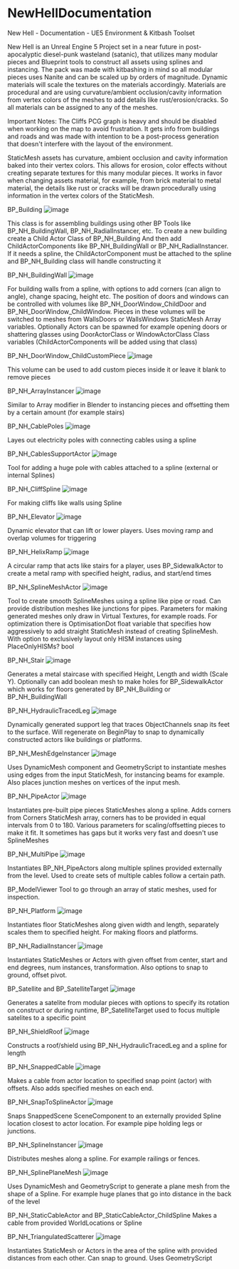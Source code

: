 # NewHellDocumentation
New Hell - Documentation - UE5 Environment & Kitbash Toolset 

New Hell is an Unreal Engine 5 Project set in a near future in post-apocalyptic diesel-punk wasteland (satanic), that utilizes many modular pieces and Blueprint tools to construct all assets using splines and instancing. 
The pack was made with kitbashing in mind so all modular pieces uses Nanite and can be scaled up by orders of magnitude. Dynamic materials will scale the textures on the materials accordingly.
Materials are procedural and are using curvature/ambient occlusion/cavity information from vertex colors of the meshes to add details like rust/erosion/cracks. So all materials can be assigned to any of the meshes.

Important Notes: 
The Cliffs PCG graph is heavy and should be disabled when working on the map to avoid frustration. It gets info from buildings and roads and was made with intention to be a post-process generation that doesn't interfere with the layout of the environment.

StaticMesh assets has curvature, ambient occlusion and cavity information baked into their vertex colors. This allows for erosion, color effects without creating separate textures for this many modular pieces. It works in favor when changing assets material, for example, from brick material to metal material, the details like rust or cracks will be drawn procedurally using information in the vertex colors of the StaticMesh.

BP_Building
![image](https://github.com/faxcorp/NewHellDocumentation/assets/37246339/de654ddf-c489-4e72-9c10-bd8713115fd1)

This class is for assembling buildings using other BP Tools like BP_NH_BuildingWall, BP_NH_RadialInstancer, etc.
To create a new building create a Child Actor Class of BP_NH_Building
And then add ChildActorComponents like BP_NH_BuildingWall or BP_NH_RadialInstancer. If it needs a spline, the ChildActorComponent must be attached to the spline and BP_NH_Building class will handle constructing it

BP_NH_BuildingWall
![image](https://github.com/faxcorp/NewHellDocumentation/assets/37246339/5d329821-167a-4de0-a6e2-36fd7dc29b07)

For building walls from a spline, with options to add corners (can align to angle), change spacing, height etc.
The position of doors and windows can be controlled with volumes like BP_NH_DoorWindow_ChildDoor and BP_NH_DoorWindow_ChildWindow. Pieces in these volumes will be switched to meshes from WallsDoors or WallsWindows StaticMesh Array variables. Optionally Actors can be spawned for example opening doors or shattering glasses using DoorActorClass or WindowActorClass Class variables (ChildActorComponents will be added using that class)

BP_NH_DoorWindow_ChildCustomPiece
![image](https://github.com/faxcorp/NewHellDocumentation/assets/37246339/58a4f8e6-0d83-43f4-83c7-fc3cdd256cd2)

This volume can be used to add custom pieces inside it or leave it blank to remove pieces

BP_NH_ArrayInstancer
![image](https://github.com/faxcorp/NewHellDocumentation/assets/37246339/82c9255e-5b36-4f7f-b4ff-2b362c376db1)

Similar to Array modifier in Blender to instancing pieces and offsetting them by a certain amount (for example stairs)

BP_NH_CablePoles
![image](https://github.com/faxcorp/NewHellDocumentation/assets/37246339/6a4477c0-0f53-4661-a239-39f1f0acad98)

Layes out electricity poles with connecting cables using a spline

BP_NH_CablesSupportActor
![image](https://github.com/faxcorp/NewHellDocumentation/assets/37246339/1c529790-f9aa-49bc-af40-0a0a063f0b8f)

Tool for adding a huge pole with cables attached to a spline (external or internal Splines)

BP_NH_CliffSpline
![image](https://github.com/faxcorp/NewHellDocumentation/assets/37246339/d4832d8e-42a4-4923-ac53-22b119b9ec62)

For making cliffs like walls using Spline

BP_NH_Elevator
![image](https://github.com/faxcorp/NewHellDocumentation/assets/37246339/41354ccd-026a-44d8-b011-be5bad4b401c)

Dynamic elevator that can lift or lower players. Uses moving ramp and overlap volumes for triggering

BP_NH_HelixRamp
![image](https://github.com/faxcorp/NewHellDocumentation/assets/37246339/a0d1f3f6-f93a-4302-8183-c3b0585d0442)

A circular ramp that acts like stairs for a player, uses BP_SidewalkActor to create a metal ramp with specified height, radius, and start/end times

BP_NH_SplineMeshActor
![image](https://github.com/faxcorp/NewHellDocumentation/assets/37246339/ec85e9b4-8d66-4e11-9a69-754ad9851070)

Tool to create smooth SplineMeshes using a spline like pipe or road. Can provide distribution meshes like junctions for pipes. Parameters for making generated meshes only draw in Virtual Textures, for example roads.
For optimization there is OptimisationDot float variable that specifies how aggressively to add straight StaticMesh instead of creating SplineMesh. With option to exclusively layout only HISM instances using PlaceOnlyHISMs? bool

BP_NH_Stair
![image](https://github.com/faxcorp/NewHellDocumentation/assets/37246339/fd3f3f8a-10a1-4825-a63f-72e9738e68aa)

Generates a metal staircase with specified Height, Length and width (Scale Y). Optionally can add boolean mesh to make holes for BP_SidewalkActor which works for floors generated by BP_NH_Building or BP_NH_BuildingWall

BP_NH_HydraulicTracedLeg
![image](https://github.com/faxcorp/NewHellDocumentation/assets/37246339/46615b65-a003-4611-ad81-d1cd01ab2546)

Dynamically generated support leg that traces ObjectChannels snap its feet to the surface. Will regenerate on BeginPlay to snap to dynamically constructed actors like buildings or platforms.

BP_NH_MeshEdgeInstancer
![image](https://github.com/faxcorp/NewHellDocumentation/assets/37246339/be069021-5f85-4ef7-b861-fe5ce7d5e991)

Uses DynamicMesh component and GeometryScript to instantiate meshes using edges from the input StaticMesh, for instancing beams for example. Also places junction meshes on vertices of the input mesh.

BP_NH_PipeActor
![image](https://github.com/faxcorp/NewHellDocumentation/assets/37246339/923631da-a56e-4d73-b57e-81c9be3df377)

Instantiates pre-built pipe pieces StaticMeshes along a spline. Adds corners from Corners StaticMesh array, corners has to be provided in equal intervals from 0 to 180. Various parameters for scaling/offsetting pieces to make it fit. 
It sometimes has gaps but it works very fast and doesn't use SplineMeshes

BP_NH_MultiPipe
![image](https://github.com/faxcorp/NewHellDocumentation/assets/37246339/e23fcb2c-8445-4340-a3d0-f91728667e12)

Instantiates BP_NH_PipeActors along multiple splines provided externally from the level. Used to create sets of multiple cables follow a certain path.

BP_ModelViewer
Tool to go through an array of static meshes, used for inspection.

BP_NH_Platform
![image](https://github.com/faxcorp/NewHellDocumentation/assets/37246339/06aa0144-d50d-47d1-aba9-ac6a809f09a9)

Instantiates floor StaticMeshes along given width and length, separately scales them to specified height. For making floors and platforms.

BP_NH_RadialInstancer
![image](https://github.com/faxcorp/NewHellDocumentation/assets/37246339/512c6c47-4ebc-4360-ac23-85f7eebdadad)

Instantiates StaticMeshes or Actors with given offset from center, start and end degrees, num instances, transformation. Also options to snap to ground, offset pivot.

BP_Satellite and BP_SatelliteTarget
![image](https://github.com/faxcorp/NewHellDocumentation/assets/37246339/ccd39bc3-57e3-4598-8a33-f967d11d2597)

Generates a satelite from modular pieces with options to specify its rotation on construct or during runtime, BP_SatelliteTarget used to focus multiple satelites to a specific point

BP_NH_ShieldRoof
![image](https://github.com/faxcorp/NewHellDocumentation/assets/37246339/612804d8-d9db-4955-8ed7-7b987d971ff5)

Constructs a roof/shield using BP_NH_HydraulicTracedLeg and a spline for length

BP_NH_SnappedCable
![image](https://github.com/faxcorp/NewHellDocumentation/assets/37246339/c0928839-0d2f-43da-a947-93ef09377f2f)

Makes a cable from actor location to specified snap point (actor) with offsets. Also adds specified meshes on each end.

BP_NH_SnapToSplineActor
![image](https://github.com/faxcorp/NewHellDocumentation/assets/37246339/692da555-ec05-4a9d-972c-8ebd57073a12)

Snaps SnappedScene SceneComponent to an externally provided Spline location closest to actor location. For example pipe holding legs or junctions.

BP_NH_SplineInstancer
![image](https://github.com/faxcorp/NewHellDocumentation/assets/37246339/66815073-f1ae-4062-bd87-9d8e331fb9c3)

Distributes meshes along a spline. For example railings or fences.

BP_NH_SplinePlaneMesh
![image](https://github.com/faxcorp/NewHellDocumentation/assets/37246339/492acc8a-1d96-4c01-893e-7d6af828597c)

Uses DynamicMesh and GeometryScript to generate a plane mesh from the shape of a Spline. For example huge planes that go into distance in the back of the level

BP_NH_StaticCableActor and BP_StaticCableActor_ChildSpline
Makes a cable from provided WorldLocations or Spline

BP_NH_TriangulatedScatterer
![image](https://github.com/faxcorp/NewHellDocumentation/assets/37246339/c8cfbaff-ece6-47b8-8163-444dd3aa4f11)

Instantiates StaticMesh or Actors in the area of the spline with provided distances from each other. Can snap to ground. Uses GeometryScript










